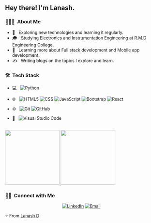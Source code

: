 <h2> Hey there! I'm Lanash.</h2>

<h3> 👨🏻‍💻 &nbsp;About Me </h3>

- 🤔 &nbsp; Exploring new technologies and learning it regularly.
- 🎓 &nbsp; Studying Electronics and Instrumentation Engineering at R.M.D Engineering College.
- 🌱 &nbsp; Learning more about Full stack development and Mobile app development.
- ✍️ &nbsp; Writing blogs on the topics I explore and learn.

<h3> 🛠 &nbsp;Tech Stack</h3>

- 💻 &nbsp;
  ![Python](https://img.shields.io/badge/-Python-333333?style=flat&logo=python)
- 🌐 &nbsp;
  ![HTML5](https://img.shields.io/badge/-HTML5-333333?style=flat&logo=HTML5)
  ![CSS](https://img.shields.io/badge/-CSS-333333?style=flat&logo=CSS3&logoColor=1572B6)
  ![JavaScript](https://img.shields.io/badge/-JavaScript-333333?style=flat&logo=javascript)
  ![Bootstrap](https://img.shields.io/badge/-Bootstrap-333333?style=flat&logo=bootstrap&logoColor=563D7C)
  ![React](https://img.shields.io/badge/-React-333333?style=flat&logo=react)

- ⚙️ &nbsp;
  ![Git](https://img.shields.io/badge/-Git-333333?style=flat&logo=git)
  ![GitHub](https://img.shields.io/badge/-GitHub-333333?style=flat&logo=github)
- 🔧 &nbsp;
  ![Visual Studio Code](https://img.shields.io/badge/-Visual%20Studio%20Code-333333?style=flat&logo=visual-studio-code&logoColor=007ACC)


<br/>

<a href="https://github.com/Lanash-1">
  <img height="180em" src="https://github-readme-stats.vercel.app/api?username=Lanash-1&theme=buefy&show_icons=true" />
  <img height="180em" src="https://github-readme-stats.vercel.app/api/top-langs/?username=Lanash-1&theme=buefy&layout=compact" />
</a>

<br/>

<h3> 🤝🏻 &nbsp;Connect with Me </h3>

<p align="center">
<a href="https://www.linkedin.com/in/lanash-d/"><img alt="LinkedIn" src="https://img.shields.io/badge/LinkedIn-Lanash D-blue?style=flat-square&logo=linkedin"></a>
<a href="mailto:lanashdamodharan@gmail.com"><img alt="Email" src="https://img.shields.io/badge/Email-Lanash D-blue?style=flat-square&logo=gmail"></a>
</p>

⭐️ From [Lanash D](https://github.com/Lanash-1)
